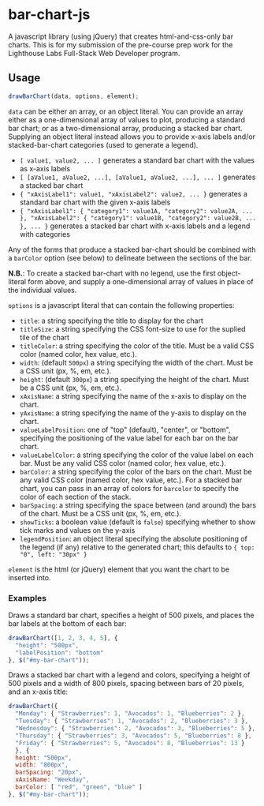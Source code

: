 # bar-chart-js

A javascript library (using jQuery) that creates html-and-css-only bar charts.
This is for my submission of the pre-course prep work for the Lighthouse Labs
Full-Stack Web Developer program.

## Usage

```javascript
drawBarChart(data, options, element);
```

`data` can be either an array, or an object literal. You can provide an array
either as a one-dimensional array of values to plot, producing a standard bar
chart; or as a two-dimensional array, producing a stacked bar chart. Supplying
an object literal instead allows you to provide x-axis labels and/or
stacked-bar-chart categories (used to generate a legend).

* `[ value1, value2, ... ]` generates a standard bar chart with the values as
  x-axis labels
* `[ [aValue1, aValue2, ...], [aValue1, aValue2, ...], ... ]` generates a
  stacked bar chart
* `{ "xAxisLabel1": value1, "xAxisLabel2": value2, ... }` generates a standard
  bar chart with the given x-axis labels
* `{ "xAxisLabel1": { "category1": value1A, "category2": value2A, ... },
  "xAxisLabel2": { "category1": value1B, "category2": value2B, ... }, ... }`
  generates a stacked bar chart with x-axis labels and a legend with categories

Any of the forms that produce a stacked bar-chart should be combined with a
`barColor` option (see below) to delineate between the sections of the bar.

**N.B.**: To create a stacked bar-chart with no legend, use the first
object-literal form above, and supply a one-dimensional array of values in place
of the individual values.

`options` is a javascript literal that can contain the following properties:

* `title`: a string specifying the title to display for the chart
* `titleSize`: a string specifying the CSS font-size to use for the suplied tile
  of the chart
* `titleColor`: a string specifying the color of the title. Must be a valid CSS
  color (named color, hex value, etc.).
* `width`: (default `500px`) a string specifying the width of the chart. Must be
  a CSS unit (px, %, em, etc.).
* `height`: (default `300px`) a string specifying the height of the chart. Must
  be a CSS unit (px, %, em, etc.).
* `xAxisName`: a string specifying the name of the x-axis to display on the
  chart.
* `yAxisName`: a string specifying the name of the y-axis to display on the
  chart.
* `valueLabelPosition`: one of "top" (default), "center", or "bottom",
  specifying the positioning of the value label for each bar on the bar chart.
* `valueLabelColor`: a string specifying the color of the value label on each
  bar. Must be any valid CSS color (named color, hex value, etc.).
* `barColor`: a string specifying the color of the bars on the chart. Must be
  any valid CSS color (named color, hex value, etc.). For a stacked bar chart,
  you can pass in an array of colors for `barcolor` to specify the color of each
  section of the stack.
* `barSpacing`: a string specifying the space between (and around) the bars of
  the chart. Must be a CSS unit (px, %, em, etc.).
* `showTicks`: a boolean value (default is `false`) specifying whether to show
  tick marks and values on the y-axis
* `legendPosition`: an object literal specifying the absolute positioning of the
  legend (if any) relative to the generated chart; this defaults to `{ top: "0",
  left: "30px" }`

`element` is the html (or jQuery) element that you want the chart to be inserted
into.

### Examples

Draws a standard bar chart, specifies a height of 500 pixels, and places the bar
labels at the bottom of each bar:

```javascript
drawBarChart([1, 2, 3, 4, 5], {
  "height": "500px",
  "labelPosition": "bottom"
}, $("#my-bar-chart"));
```

Draws a stacked bar chart with a legend and colors, specifying a height of 500
pixels and a width of 800 pixels, spacing between bars of 20 pixels, and an
x-axis title:

```javascript
drawBarChart({
  "Monday": { "Strawberries": 1, "Avocados": 1, "Blueberries": 2 },
  "Tuesday": { "Strawberries": 1, "Avocados": 2, "Blueberries": 3 },
  "Wednesday": { "Strawberries": 2, "Avocados": 3, "Blueberries": 5 },
  "Thursday": { "Strawberries": 3, "Avocados": 5, "Blueberries": 8 },
  "Friday": { "Strawberries": 5, "Avocados": 8, "Blueberries": 13 }
  }, {
  height: "500px",
  width: "800px",
  barSpacing: "20px",
  xAxisName: "Weekday",
  barColor: [ "red", "green", "blue" ]
}, $("#my-bar-chart"));
```

